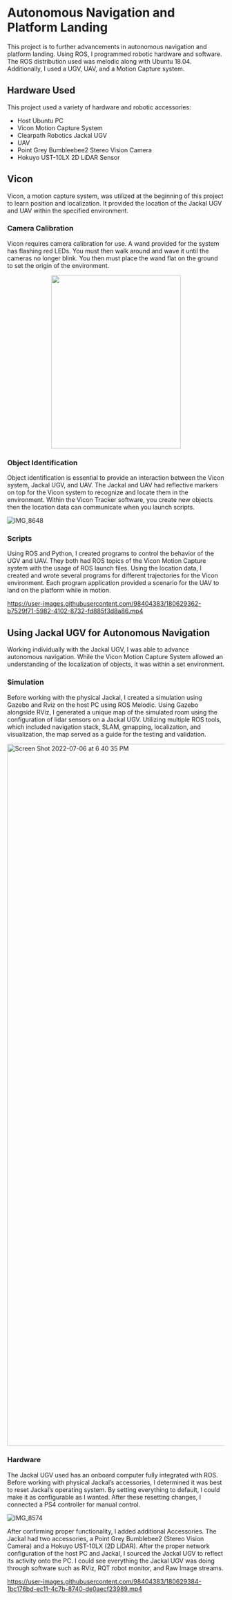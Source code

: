 # Autonomous Navigation and Platform Landing
This project is to further advancements in autonomous navigation and platform landing. Using ROS, I programmed robotic hardware and software. The ROS distribution used was melodic along with Ubuntu 18.04. Additionally, I used a UGV, UAV, and a Motion Capture system.                                                                                               


## Hardware Used
This project used a variety of hardware and robotic accessories: 
- Host Ubuntu PC
- Vicon Motion Capture System
- Clearpath Robotics Jackal UGV
- UAV
- Point Grey Bumbleebee2 Stereo Vision Camera
- Hokuyo UST-10LX 2D LiDAR Sensor


## Vicon 

Vicon, a motion capture system, was utilized at the beginning of this project to learn position and localization. It provided the location of the Jackal UGV and UAV within the specified environment. 

### Camera Calibration 
Vicon requires camera calibration for use. A wand provided for the system has flashing red LEDs. You must then walk around and wave it until the cameras no longer blink. You then must place the wand flat on the ground to set the origin of the environment.
<p align="center">
  <img width="300" height="400" src="https://user-images.githubusercontent.com/98404383/180650846-1d45d3f8-39f3-4104-a94e-0d3e42091bd6.png"
  
</p>

### Object Identification 
Object identification is essential to provide an interaction between the Vicon system, Jackal UGV, and UAV. The Jackal and UAV had reflective markers on top for the Vicon system to recognize and locate them in the environment. Within the Vicon Tracker software, you create new objects then the location data can communicate when you launch scripts.  


![IMG_8648](https://user-images.githubusercontent.com/98404383/180620686-0ae67176-34ef-4a5e-9fc4-4a7e92de694d.JPG)


### Scripts
Using ROS and Python, I created programs to control the behavior of the UGV and UAV. They both had  ROS topics of the Vicon Motion Capture system with the usage of ROS launch files. Using the location data, I created and wrote several programs for different trajectories for the Vicon environment. Each program application provided a scenario for the UAV to land on the platform while in motion. 



https://user-images.githubusercontent.com/98404383/180629362-b7529f71-5982-4102-8732-fd885f3d8a86.mp4




## Using Jackal UGV for Autonomous Navigation 
Working individually with the Jackal UGV, I was able to advance autonomous navigation. While the Vicon Motion Capture System allowed an understanding of the localization of objects, it was within a set environment. 


### Simulation
Before working with the physical Jackal, I created a simulation using Gazebo and Rviz on the host PC using ROS Melodic. Using Gazebo alongside RViz, I generated a unique map of the simulated room using the configuration of lidar sensors on a Jackal UGV. Utilizing multiple ROS tools, which included navigation stack, SLAM, gmapping, localization, and visualization, the map served as a guide for the testing and validation. 


<img width="1622" alt="Screen Shot 2022-07-06 at 6 40 35 PM" src="https://user-images.githubusercontent.com/98404383/180628936-ef11a5c6-ed48-4cbc-bbfe-c99b213a7054.png">



### Hardware
The Jackal UGV used has an onboard computer fully integrated with ROS. Before working with physical Jackal’s accessories, I determined it was best to reset Jackal’s operating system. By setting everything to default, I could make it as configurable as I wanted. After these resetting changes, I connected a PS4 controller for manual control. 


![IMG_8574](https://user-images.githubusercontent.com/98404383/180629410-eeb4ef37-c50d-4bf4-a994-60cd93fb1679.png)


After confirming proper functionality, I added additional Accessories. The Jackal had two accessories, a Point Grey Bumblebee2 (Stereo Vision Camera) and a Hokuyo UST-10LX (2D LiDAR). After the proper network configuration of the host PC and Jackal, I sourced the Jackal UGV to reflect its activity onto the PC. I could see everything the Jackal UGV was doing through software such as RViz, RQT robot monitor, and Raw Image streams. 


https://user-images.githubusercontent.com/98404383/180629384-1bc176bd-ec11-4c7b-8740-de0aecf23989.mp4
